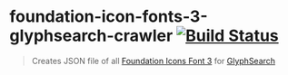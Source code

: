 # foundation-icon-fonts-3-glyphsearch-crawler [![Build Status](https://api.shippable.com/projects/53fc36ec944d7f5808f6e110/badge/master)](https://www.shippable.com/projects/53fc36ec944d7f5808f6e110)
> Creates JSON file of all [Foundation Icons Font 3](http://zurb.com/playground/foundation-icon-fonts-3) for [GlyphSearch](http://glyphsearch.com/)
